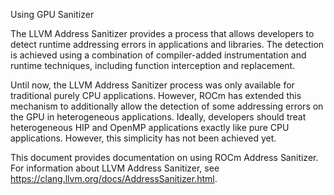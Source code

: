 Using GPU Sanitizer

The LLVM Address Sanitizer provides a process that allows developers to detect runtime addressing errors in applications and libraries. The detection is achieved using a combination of compiler-added instrumentation and runtime techniques, including function interception and replacement.

Until now, the LLVM Address Sanitizer process was only available for traditional purely CPU applications. However, ROCm has extended this mechanism to additionally allow the detection of some addressing errors on the GPU in heterogeneous applications. Ideally, developers should treat heterogeneous HIP and OpenMP applications exactly like pure CPU applications. However, this simplicity has not been achieved yet.

This document provides documentation on using ROCm Address Sanitizer.
For information about LLVM Address Sanitizer, see https://clang.llvm.org/docs/AddressSanitizer.html.
